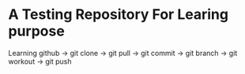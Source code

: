 # A Testing Repository For Learing purpose

Learning github
-> git clone
-> git pull
-> git commit
-> git branch
-> git workout
-> git push
